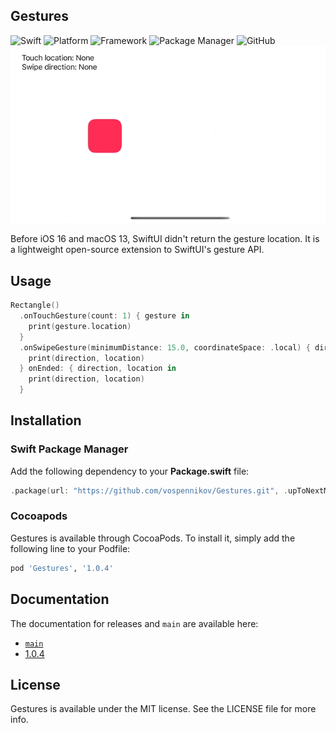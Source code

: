 ## Gestures
![Swift](https://img.shields.io/badge/Swift-5.8-orange?style=flat)
![Platform](https://img.shields.io/badge/platform-iOS%2013%20%7C%20macOS%2011-orange)
![Framework](https://img.shields.io/badge/Framework-SwiftUI-orange)
![Package Manager](https://img.shields.io/badge/Package%20Manager-SPM%20%7C%20Cocoapods-orange)
![GitHub](https://img.shields.io/badge/Licence-MIT-orange)
![Demo](Images/demo.gif)

Before iOS 16 and macOS 13, SwiftUI didn't return the gesture location. It is a lightweight open-source extension to SwiftUI's gesture API.

## Usage
```swift
Rectangle()
  .onTouchGesture(count: 1) { gesture in
    print(gesture.location)
  }
  .onSwipeGesture(minimumDistance: 15.0, coordinateSpace: .local) { direction, location in
    print(direction, location)
  } onEnded: { direction, location in
    print(direction, location)
  }
```

## Installation
### Swift Package Manager
Add the following dependency to your **Package.swift** file:
```swift
.package(url: "https://github.com/vospennikov/Gestures.git", .upToNextMinor(from: "1.0.4"))
```
### Cocoapods
Gestures is available through CocoaPods. To install it, simply add the following line to your Podfile:
```ruby
pod 'Gestures', '1.0.4'
```
## Documentation

The documentation for releases and `main` are available here:

* [`main`](https://vospennikov.github.io/Gestures/main/documentation/gestures)
* [1.0.4](https://vospennikov.github.io/Gestures/1.0.4/documentation/gestures)

## License
Gestures is available under the MIT license. See the LICENSE file for more info.
